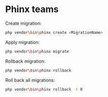 # Phinx teams

Create migration:

```bash
php vendor\bin\phinx create <MigrationName>
```

Apply migration:

```bash
php vendor\bin\phinx migrate
```

Rollback migration:

```bash
php vendor\bin\phinx rollback
```

Roll back all migrations:

```bash
php vendor\bin\phinx rollback -t 0
```
